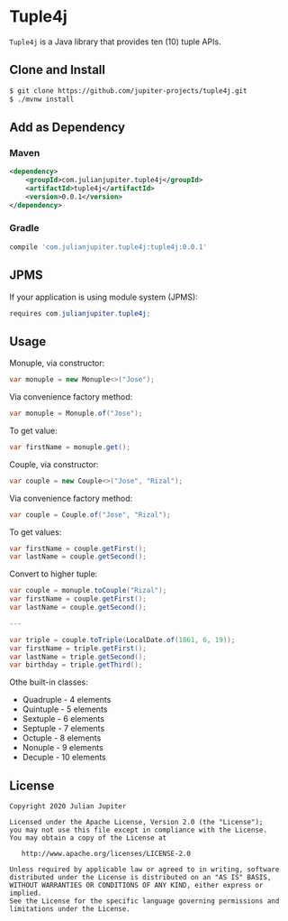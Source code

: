 # Tuple4j
`Tuple4j` is a Java library that provides ten (10) tuple APIs.
## Clone and Install
```bash
$ git clone https://github.com/jupiter-projects/tuple4j.git
$ ./mvnw install
```
## Add as Dependency
### Maven
```xml
<dependency>
    <groupId>com.julianjupiter.tuple4j</groupId>
    <artifactId>tuple4j</artifactId>
    <version>0.0.1</version>
</dependency>
```
### Gradle
```gradle
compile 'com.julianjupiter.tuple4j:tuple4j:0.0.1'
```
## JPMS
If your application is using module system (JPMS):
```java
requires com.julianjupiter.tuple4j;
```
## Usage
Monuple, via constructor:
```java
var monuple = new Monuple<>("Jose");
```
Via convenience factory method:
```java
var monuple = Monuple.of("Jose");
```
To get value:
```java
var firstName = monuple.get();
```
Couple, via constructor:
```java
var couple = new Couple<>("Jose", "Rizal");
```
Via convenience factory method:
```java
var couple = Couple.of("Jose", "Rizal");
```
To get values:
```java
var firstName = couple.getFirst();
var lastName = couple.getSecond();
```
Convert to higher tuple:
```java
var couple = monuple.toCouple("Rizal");
var firstName = couple.getFirst();
var lastName = couple.getSecond();

---

var triple = couple.toTriple(LocalDate.of(1861, 6, 19));
var firstName = triple.getFirst();
var lastName = triple.getSecond();
var birthday = triple.getThird();
```
Othe built-in classes:
- Quadruple - 4 elements
- Quintuple - 5 elements
- Sextuple - 6 elements
- Septuple - 7 elements
- Octuple - 8 elements
- Nonuple - 9 elements
- Decuple - 10 elements
## License
```
Copyright 2020 Julian Jupiter

Licensed under the Apache License, Version 2.0 (the "License");
you may not use this file except in compliance with the License.
You may obtain a copy of the License at

   http://www.apache.org/licenses/LICENSE-2.0

Unless required by applicable law or agreed to in writing, software
distributed under the License is distributed on an "AS IS" BASIS,
WITHOUT WARRANTIES OR CONDITIONS OF ANY KIND, either express or implied.
See the License for the specific language governing permissions and
limitations under the License.
```

